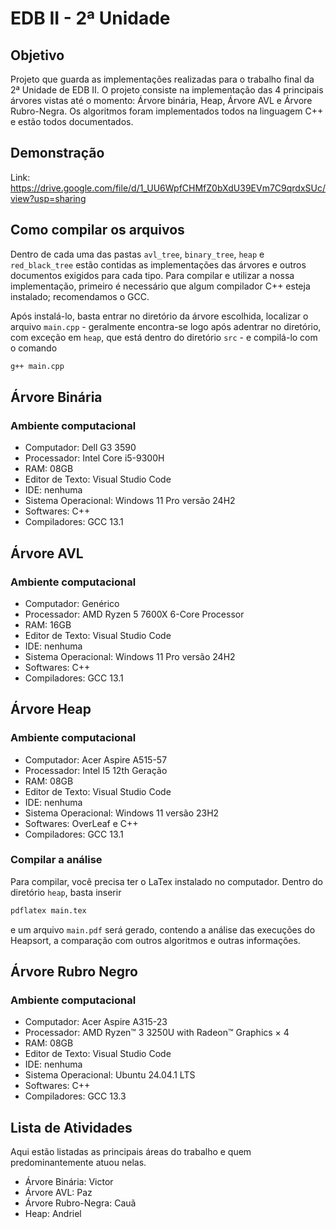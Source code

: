 # EDB II - 2ª Unidade

## Objetivo
Projeto que guarda as implementações realizadas para o trabalho final da 2ª Unidade de EDB II. O projeto consiste na implementação das 4 principais árvores vistas até o momento: Árvore binária, Heap, Árvore AVL e Árvore Rubro-Negra. Os algoritmos foram implementados todos na linguagem C++ e estão todos documentados.

## Demonstração

Link: https://drive.google.com/file/d/1_UU6WpfCHMfZ0bXdU39EVm7C9qrdxSUc/view?usp=sharing

## Como compilar os arquivos

Dentro de cada uma das pastas `avl_tree`, `binary_tree`, `heap` e `red_black_tree` estão contidas as implementações das árvores e outros documentos exigidos para cada tipo. Para compilar e utilizar a nossa implementação, primeiro é necessário que algum compilador C++ esteja instalado; recomendamos o GCC.

Após instalá-lo, basta entrar no diretório da árvore escolhida, localizar o arquivo `main.cpp` - geralmente encontra-se logo após adentrar no diretório, com exceção em `heap`, que está dentro do diretório `src` - e compilá-lo com o comando

```bash
g++ main.cpp
```

## Árvore Binária

### Ambiente computacional

- Computador: Dell G3 3590 
- Processador: Intel Core i5-9300H
- RAM: 08GB
- Editor de Texto: Visual Studio Code
- IDE: nenhuma
- Sistema Operacional: Windows 11 Pro versão 24H2
- Softwares: C++
- Compiladores: GCC 13.1

## Árvore AVL

### Ambiente computacional

- Computador: Genérico 
- Processador: AMD Ryzen 5 7600X 6-Core Processor 
- RAM: 16GB
- Editor de Texto: Visual Studio Code
- IDE: nenhuma
- Sistema Operacional: Windows 11 Pro versão 24H2
- Softwares: C++
- Compiladores: GCC 13.1

## Árvore Heap

### Ambiente computacional

- Computador: Acer Aspire A515-57
- Processador: Intel I5 12th Geração
- RAM: 08GB
- Editor de Texto: Visual Studio Code
- IDE: nenhuma
- Sistema Operacional: Windows 11 versão 23H2
- Softwares: OverLeaf e C++
- Compiladores: GCC 13.1

### Compilar a análise

Para compilar, você precisa ter o LaTex instalado no computador. 
Dentro do diretório `heap`, basta inserir

```bash
pdflatex main.tex
```

e um arquivo `main.pdf` será gerado, contendo a análise das execuções do Heapsort, a comparação com outros algoritmos e outras informações.

## Árvore Rubro Negro

### Ambiente computacional

- Computador: Acer Aspire A315-23
- Processador: AMD Ryzen™ 3 3250U with Radeon™ Graphics × 4
- RAM: 08GB
- Editor de Texto: Visual Studio Code
- IDE: nenhuma
- Sistema Operacional: Ubuntu 24.04.1 LTS
- Softwares: C++
- Compiladores: GCC 13.3

## Lista de Atividades

Aqui estão listadas as principais áreas do trabalho e quem predominantemente atuou nelas.

- Árvore Binária: Victor
- Árvore AVL: Paz
- Árvore Rubro-Negra: Cauã
- Heap: Andriel
